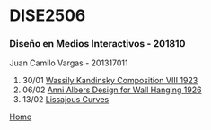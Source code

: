 # DISE2506
### Diseño en Medios Interactivos - 201810
Juan Camilo Vargas - 201317011

1. 30/01 [Wassily Kandinsky Composition VIII 1923](01)
2. 06/02 [Anni Albers Design for Wall Hanging 1926](02)
2. 13/02 [Lissajous Curves](03)

[Home](https://jcvargas10.github.io/mediosInteractivos)

